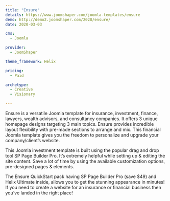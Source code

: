 ```yaml
---
title: "Ensure"
details: https://www.joomshaper.com/joomla-templates/ensure
demo: http://demo2.joomshaper.com/2020/ensure/
date: 2020-03-03

cms: 
  - Joomla

provider:
  - JoomShaper

theme_framework: Helix

pricing:
  - Paid

archetype:
  - Creative
  - Visionary

---
```


Ensure is a versatile Joomla template for insurance, investment, finance, lawyers, wealth advisors, and consultancy companies. It offers 3 unique homepage designs targeting 3 main topics. Ensure provides incredible layout flexibility with pre-made sections to arrange and mix. This financial Joomla template gives you the freedom to personalize and upgrade your company/client’s website.

This Joomla investment template is built using the popular drag and drop tool SP Page Builder Pro. It’s extremely helpful while setting up & editing the site content. Save a lot of time by using the available customization options, pre-designed pages & elements.

The Ensure QuickStart pack having SP Page Builder Pro (save $49) and Helix Ultimate inside, allows you to get the stunning appearance in minutes! If you need to create a website for an insurance or financial business then you’ve landed in the right place!



